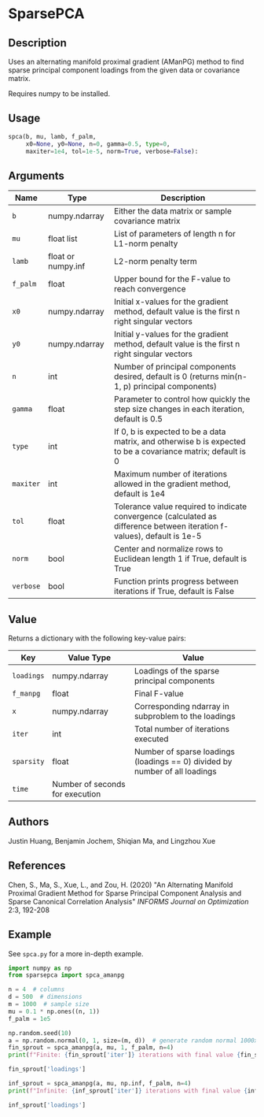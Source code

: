 # SparsePCA

## Description

Uses an alternating manifold proximal gradient (AManPG) method to find sparse principal component loadings from the given data or covariance matrix. 

Requires numpy to be installed.

## Usage

```python
spca(b, mu, lamb, f_palm, 
     x0=None, y0=None, n=0, gamma=0.5, type=0, 
     maxiter=1e4, tol=1e-5, norm=True, verbose=False):
```

## Arguments

| Name | Type | Description |
| --- | --- | --- |
| `b` | numpy.ndarray | Either the data matrix or sample covariance matrix |
| `mu` | float list | List of parameters of length n for L1-norm penalty |
| `lamb` | float or numpy.inf | L2-norm penalty term |
| `f_palm` | float | Upper bound for the F-value to reach convergence |
| `x0` | numpy.ndarray | Initial x-values for the gradient method, default value is the first n right singular vectors |
| `y0` | numpy.ndarray | Initial y-values for the gradient method, default value is the first n right singular vectors |
| `n` | int | Number of principal components desired, default is 0 (returns min(n-1, p) principal components) |
| `gamma` | float | Parameter to control how quickly the step size changes in each iteration, default is 0.5 |
| `type` | int | If 0, b is expected to be a data matrix, and otherwise b is expected to be a covariance matrix; default is 0 |
| `maxiter` | int | Maximum number of iterations allowed in the gradient method, default is 1e4 |
| `tol` | float | Tolerance value required to indicate convergence (calculated as difference between iteration f-values), default is 1e-5 |
| `norm` | bool | Center and normalize rows to Euclidean length 1 if True, default is True |
| `verbose` | bool | Function prints progress between iterations if True, default is False |

## Value

Returns a dictionary with the following key-value pairs:

| Key | Value Type | Value |
| --- | --- | --- |
| `loadings` | numpy.ndarray | Loadings of the sparse principal components |
| `f_manpg` | float | Final F-value |
| `x` | numpy.ndarray | Corresponding ndarray in subproblem to the loadings |
| `iter` | int | Total number of iterations executed |
| `sparsity` | float | Number of sparse loadings (loadings == 0) divided by number of all loadings |
| `time` | Number of seconds for execution |

## Authors
 
Justin Huang, Benjamin Jochem, Shiqian Ma, and Lingzhou Xue

## References

Chen, S., Ma, S., Xue, L., and Zou, H. (2020) "An Alternating Manifold Proximal Gradient Method for Sparse Principal Component Analysis and Sparse Canonical Correlation Analysis" *INFORMS Journal on Optimization* 2:3, 192-208

## Example

See `spca.py` for a more in-depth example.

```python
import numpy as np
from sparsepca import spca_amanpg

n = 4  # columns
d = 500  # dimensions
m = 1000  # sample size
mu = 0.1 * np.ones((n, 1))
f_palm = 1e5

np.random.seed(10)
a = np.random.normal(0, 1, size=(m, d))  # generate random normal 1000x500 matrix
fin_sprout = spca_amanpg(a, mu, 1, f_palm, n=4)
print(f"Finite: {fin_sprout['iter']} iterations with final value {fin_sprout['f_manpg']}, sparsity {fin_sprout['sparsity']}, timediff {fin_sprout['time']}.")

fin_sprout['loadings']

inf_sprout = spca_amanpg(a, mu, np.inf, f_palm, n=4)
print(f"Infinite: {inf_sprout['iter']} iterations with final value {inf_sprout['f_manpg']}, sparsity {inf_sprout['sparsity']}, timediff {inf_sprout['time']}.")

inf_sprout['loadings']
```